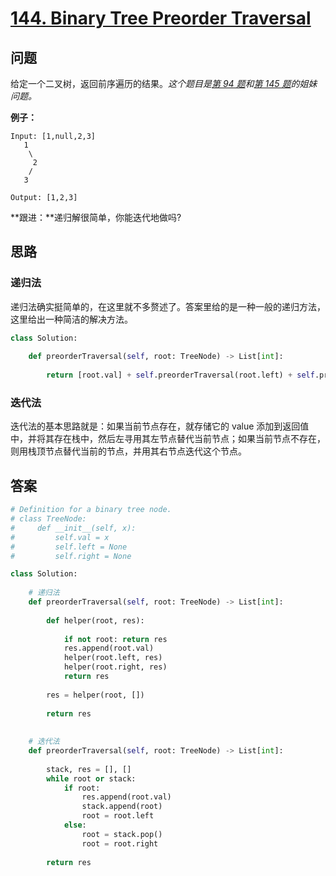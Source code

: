 # [144. Binary Tree Preorder Traversal](https://leetcode.com/problems/binary-tree-preorder-traversal/)

## 问题

给定一个二叉树，返回前序遍历的结果。*这个题目是[第 94 题](./0094-binary_tree_inorder_travesal.md)和[第 145 题](./0145-binary_tree_postorder_travesal.md)的姐妹问题。*

**例子：**

```
Input: [1,null,2,3]
   1
    \
     2
    /
   3

Output: [1,2,3]
```

**跟进：**递归解很简单，你能迭代地做吗?

## 思路

### 递归法

递归法确实挺简单的，在这里就不多赘述了。答案里给的是一种一般的递归方法，这里给出一种简洁的解决方法。

```python
class Solution:
    
    def preorderTraversal(self, root: TreeNode) -> List[int]:
        
        return [root.val] + self.preorderTraversal(root.left) + self.preorderTraversal(root.right) if root else []
```

### 迭代法

迭代法的基本思路就是：如果当前节点存在，就存储它的 value 添加到返回值中，并将其存在栈中，然后左寻用其左节点替代当前节点；如果当前节点不存在，则用栈顶节点替代当前的节点，并用其右节点迭代这个节点。

## 答案

```python
# Definition for a binary tree node.
# class TreeNode:
#     def __init__(self, x):
#         self.val = x
#         self.left = None
#         self.right = None

class Solution:
    
    # 递归法
    def preorderTraversal(self, root: TreeNode) -> List[int]:
        
        def helper(root, res):
        
            if not root: return res
            res.append(root.val)
            helper(root.left, res)
            helper(root.right, res)
            return res
        
        res = helper(root, [])
        
        return res
    
    
    # 迭代法
    def preorderTraversal(self, root: TreeNode) -> List[int]:
        
        stack, res = [], []
        while root or stack:
            if root:
                res.append(root.val)
                stack.append(root)
                root = root.left
            else:
                root = stack.pop()
                root = root.right
            
        return res
```